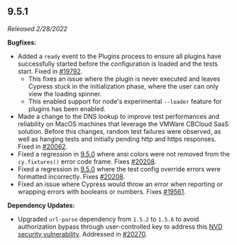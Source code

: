 ## 9.5.1

_Released 2/28/2022_

**Bugfixes:**

- Added a `ready` event to the Plugins process to ensure all plugins have
  successfully started before the configuration is loaded and the tests start.
  Fixed in [#19792](https://github.com/cypress-io/cypress/issues/19792).
  - This fixes an issue where the plugin is never executed and leaves Cypress
    stuck in the initialization phase, where the user can only view the loading
    spinner.
  - This enabled support for node's experimental `--loader` feature for plugins
    has been enabled.
- Made a change to the DNS lookup to improve test performances and reliability
  on MacOS machines that leverage the VMWare CBCloud SaaS solution. Before this
  changes, random test failures were observed, as well as hanging tests and
  initially pending http and https responses. Fixed in
  [#20062](https://github.com/cypress-io/cypress/issues/20062).
- Fixed a regression in [9.5.0](/guides/references/changelog#9-5-0) where ansi
  colors were not removed from the `cy.fixtures()` error code frame. Fixes
  [#20208](https://github.com/cypress-io/cypress/issues/20208).
- Fixed a regression in [9.5.0](/guides/references/changelog#9-5-0) where the
  test config override errors were formatted incorrectly. Fixes
  [#20208](https://github.com/cypress-io/cypress/issues/20208).
- Fixed an issue where Cypress would throw an error when reporting or wrapping
  errors with booleans or numbers. Fixes
  [#19561](https://github.com/cypress-io/cypress/issues/19561).

**Dependency Updates:**

- Upgraded `url-parse` dependency from `1.5.2` to `1.5.6` to avoid authorization
  bypass through user-controlled key to address this
  [NVD security vulnerability](https://nvd.nist.gov/vuln/detail/CVE-2022-0512).
  Addressed in [#20270](https://github.com/cypress-io/cypress/issues/20270).
